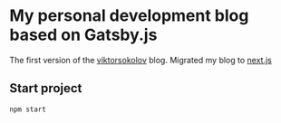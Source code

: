
# My personal development blog based on Gatsby.js

The first version of the [viktorsokolov](https://www.viktorsokolov.com/) blog.
Migrated my blog to [next.js](https://github.com/victory-sokolov/viktorsokolov)


## Start project

```bash
npm start
```
